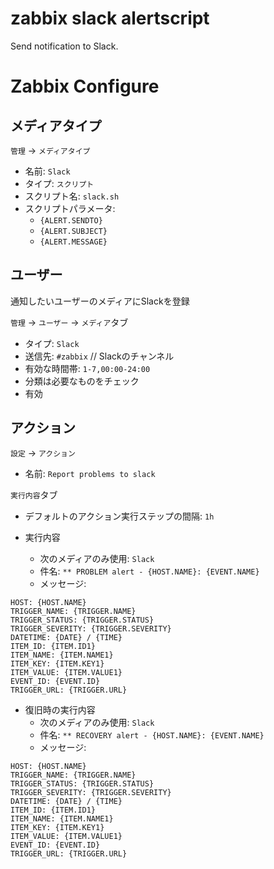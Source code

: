 # zabbix slack alertscript
Send notification to Slack.

# Zabbix Configure

## メディアタイプ
`管理` -> `メディアタイプ`

* 名前: `Slack`
* タイプ: `スクリプト`
* スクリプト名: `slack.sh`
* スクリプトパラメータ:
  - `{ALERT.SENDTO}`
  - `{ALERT.SUBJECT}`
  - `{ALERT.MESSAGE}`

## ユーザー
通知したいユーザーのメディアにSlackを登録

`管理` -> `ユーザー` -> `メディア`タブ

* タイプ: `Slack`
* 送信先: `#zabbix` // Slackのチャンネル
* 有効な時間帯: `1-7,00:00-24:00`
* 分類は必要なものをチェック
* 有効

## アクション
`設定` -> `アクション`

* 名前: `Report problems to slack`

`実行内容`タブ

* デフォルトのアクション実行ステップの間隔: `1h`

* 実行内容
  - 次のメディアのみ使用: `Slack`
  - 件名: `** PROBLEM alert - {HOST.NAME}: {EVENT.NAME}`
  - メッセージ:
```
HOST: {HOST.NAME}
TRIGGER_NAME: {TRIGGER.NAME}
TRIGGER_STATUS: {TRIGGER.STATUS}
TRIGGER_SEVERITY: {TRIGGER.SEVERITY}
DATETIME: {DATE} / {TIME}
ITEM_ID: {ITEM.ID1}
ITEM_NAME: {ITEM.NAME1}
ITEM_KEY: {ITEM.KEY1}
ITEM_VALUE: {ITEM.VALUE1}
EVENT_ID: {EVENT.ID}
TRIGGER_URL: {TRIGGER.URL}
```

* 復旧時の実行内容
  - 次のメディアのみ使用: `Slack`
  - 件名: `** RECOVERY alert - {HOST.NAME}: {EVENT.NAME}`
  - メッセージ:
```
HOST: {HOST.NAME}
TRIGGER_NAME: {TRIGGER.NAME}
TRIGGER_STATUS: {TRIGGER.STATUS}
TRIGGER_SEVERITY: {TRIGGER.SEVERITY}
DATETIME: {DATE} / {TIME}
ITEM_ID: {ITEM.ID1}
ITEM_NAME: {ITEM.NAME1}
ITEM_KEY: {ITEM.KEY1}
ITEM_VALUE: {ITEM.VALUE1}
EVENT_ID: {EVENT.ID}
TRIGGER_URL: {TRIGGER.URL}
```